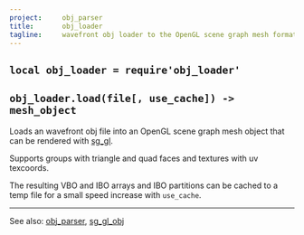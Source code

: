 ```yaml
---
project:     obj_parser
title:       obj_loader
tagline:     wavefront obj loader to the OpenGL scene graph mesh format
---
```


## `local obj_loader = require'obj_loader'`

## `obj_loader.load(file[, use_cache]) -> mesh_object`

Loads an wavefront obj file into an OpenGL scene graph mesh object that can be rendered with [sg_gl](sg_gl.html).

Supports groups with triangle and quad faces and textures with uv texcoords.

The resulting VBO and IBO arrays and IBO partitions can be cached to a temp file
for a small speed increase with `use_cache`.

----
See also: [obj_parser](obj_parser.html), [sg_gl_obj](sg_gl_obj.html)

